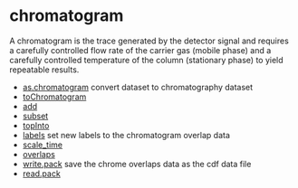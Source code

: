 # chromatogram

A chromatogram is the trace generated by the detector 
 signal and requires a carefully controlled flow rate
 of the carrier gas (mobile phase) and a carefully 
 controlled temperature of the column (stationary phase) 
 to yield repeatable results.

+ [as.chromatogram](chromatogram/as.chromatogram.1) convert dataset to chromatography dataset
+ [toChromatogram](chromatogram/toChromatogram.1) 
+ [add](chromatogram/add.1) 
+ [subset](chromatogram/subset.1) 
+ [topInto](chromatogram/topInto.1) 
+ [labels](chromatogram/labels.1) set new labels to the chromatogram overlap data
+ [scale_time](chromatogram/scale_time.1) 
+ [overlaps](chromatogram/overlaps.1) 
+ [write.pack](chromatogram/write.pack.1) save the chrome overlaps data as the cdf data file
+ [read.pack](chromatogram/read.pack.1) 
